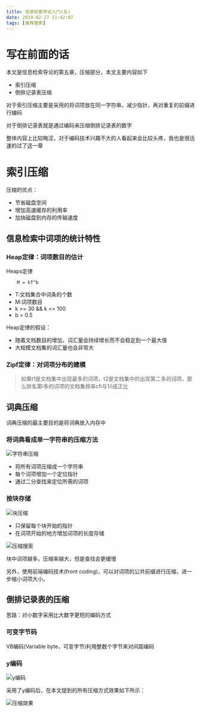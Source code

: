 ```yaml
---
title: 信息检索导论入门(五)
date: 2019-02-27 11:42:07
tags: [推荐搜索]
---
```


# 写在前面的话

本文是信息检索导论的第五章，压缩部分，本文主要内容如下

- 索引压缩
- 倒排记录表压缩

对于索引压缩主要是采用的将词项放在同一字符串，减少指针，再对重复的前缀进行编码

对于倒排记录表就是通过编码来压缩倒排记录表的数字

整体内容上比较晦涩，对于编码技术兴趣不大的人看起来会比较头疼，我也是很迅速的过了这一章

# 索引压缩

压缩的优点：
- 节省磁盘空间
- 增加高速缓存的利用率
- 加快磁盘到内存的传输速度

## 信息检索中词项的统计特性

### Heap定律：词项数目的估计

Heaps定律

```
    M = kT^b
```

- T:文档集合中词条的个数
- M:词项数目
- k >= 30 && k <= 100
- b = 0.5

Heap定律的假设：
- 随着文档数目的增加，词汇量会持续增长而不会稳定到一个最大值
- 大规模文档集的词汇量也会非常大

### Zipf定律：对词项分布的建模

> 如果t1是文档集中出现最多的词项，t2是文档集中的出现第二多的词项，那么排名第i多的词项的文档集频率cfi与1/i成正比

## 词典压缩

词典压缩的最主要目的是将词典放入内存中

### 将词典看成单一字符串的压缩方法

![字符串压缩](/imgs/ir_compressstring.png)

- 将所有词项压缩成一个字符串
- 每个词项增加一个定位指针
- 通过二分查找来定位所需的词项

### 按块存储

![块压缩](/imgs/ir_compressblock.png)

- 只保留每个块开始的指针
- 在词项开始的地方增加词项的长度存储



![压缩搜索](/imgs/ir_compressblocksearch.png)

块中词项越多，压缩率越大，但是查找会更缓慢

另外，使用前端编码技术(front coding)，可以对词项的公共前缀进行压缩，进一步缩小词项大小。

## 倒排记录表的压缩

思路：对小数字采用比大数字更短的编码方式

### 可变字节码

VB编码(Variable byte，可变字节)利用整数个字节来对间距编码

### y编码

![y编码](/imgs/ir_compressyencoding.png)

采用了y编码后，在本文提到的所有压缩方式效果如下所示：

![压缩效果](/imgs/ir_compressans.png)




